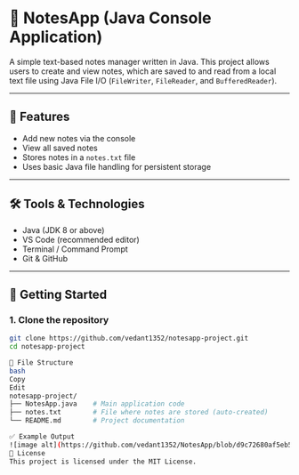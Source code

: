 # 📝 NotesApp (Java Console Application)

A simple text-based notes manager written in Java. This project allows users to create and view notes, which are saved to and read from a local text file using Java File I/O (`FileWriter`, `FileReader`, and `BufferedReader`).

---

## 📌 Features

- Add new notes via the console
- View all saved notes
- Stores notes in a `notes.txt` file
- Uses basic Java file handling for persistent storage

---

## 🛠️ Tools & Technologies

- Java (JDK 8 or above)
- VS Code (recommended editor)
- Terminal / Command Prompt
- Git & GitHub

---

## 🚀 Getting Started

### 1. Clone the repository

```bash
git clone https://github.com/vedant1352/notesapp-project.git
cd notesapp-project

📂 File Structure
bash
Copy
Edit
notesapp-project/
├── NotesApp.java    # Main application code
├── notes.txt        # File where notes are stored (auto-created)
└── README.md        # Project documentation

✅ Example Output
![image alt](https://github.com/vedant1352/NotesApp/blob/d9c72680af5eb5a4ac61ca109379ffc0d394b6e7/Screenshot%202025-06-27%20161614.png)
📄 License
This project is licensed under the MIT License.
